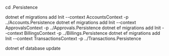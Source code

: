 cd <Project>.Persistence

dotnet ef migrations add Init --context AccountsContext -p ../Accounts.Persistence
dotnet ef migrations add Init --context ApprovalsContext -p ../Approvals.Persistence
dotnet ef migrations add Init --context BillingsContext -p ../Billings.Persistence
dotnet ef migrations add Init --context TransactionsContext -p ../Transactions.Persistence

dotnet ef database update